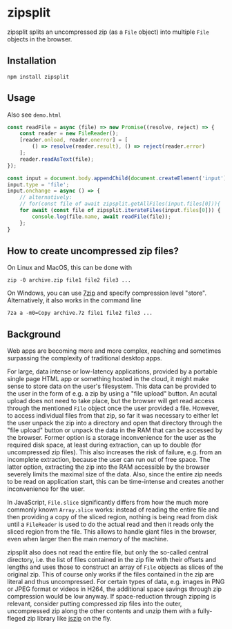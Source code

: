 # zipsplit
zipsplit splits an uncompressed zip (as a `File` object) into multiple `File`
objects in the browser.

## Installation
```
npm install zipsplit
```
## Usage
Also see `demo.html`
```TypeScript
const readFile = async (file) => new Promise((resolve, reject) => {
    const reader = new FileReader();
    [reader.onload, reader.onerror] = [
        () => resolve(reader.result), () => reject(reader.error)
    ];
    reader.readAsText(file);
});

const input = document.body.appendChild(document.createElement('input'));
input.type = 'file';
input.onchange = async () => {
    // alternatively:            
    // for(const file of await zipsplit.getAllFiles(input.files[0])){
    for await (const file of zipsplit.iterateFiles(input.files[0])) {
        console.log(file.name, await readFile(file));
    };
}
```

## How to create uncompressed zip files?
On Linux and MacOS, this can be done with
```
zip -0 archive.zip file1 file2 file3 ...
```
On Windows, you can use [7zip](https://www.7-zip.org) and specify compression
level "store". Alternatively, it also works in the command line
```
7za a -m0=Copy archive.7z file1 file2 file3 ...
```

## Background
Web apps are becoming more and more complex, reaching and sometimes surpassing
the complexity of traditional desktop apps.

For large, data intense or low-latency applications, provided by a portable
single page HTML app or something hosted in the cloud, it might make sense to
store data on the user's filesystem. This data can be provided to the user in
the form of e.g. a zip by using a "file upload" button. An acutal upload does
not need to take place, but the browser will get read access through the
mentioned `File` object once the user provided a file. However, to access
individual files from that zip, so far it was necessary to either let the user
unpack the zip into a directory and open that directory through the "file
upload" button or unpack the data in the RAM that can be accessed by the
browser. Former option is a storage inconvenience for the user as the required
disk space, at least during extraction, can up to double (for uncompressed zip
files). This also increases the risk of failure, e.g. from an incomplete
extraction, because the user can run out of free space. The latter option,
extracting the zip into the RAM accessible by the browser severely limits the
maximal size of the data. Also, since the entire zip needs to be read on
application start, this can be time-intense and creates another inconvenience
for the user.

In JavaScript, `File.slice` significantly differs from how the much more
commonly known `Array.slice` works: instead of reading the entire file and
then providing a copy of the sliced region, nothing is being read from disk
until a `FileReader` is used to do the actual read and then it reads only the
sliced region from the file. This allows to handle giant files in the browser,
even when larger then the main memory of the machine.

zipsplit also does not read the entire file, but only the so-called central
directory, i.e. the list of files contained in the zip file with their offsets
and lengths and uses those to construct an array of `File` objects as slices
of the original zip. This of course only works if the files contained in the
zip are literal and thus uncompressed. For certain types of data, e.g. images
in PNG or JPEG format or videos in H264, the additional space savings through
zip compression would be low anyway. If space-reduction through zipping is
relevant, consider putting compressed zip files into the outer, uncompressed
zip along the other contents and unzip them with a fully-fleged zip library
like [jszip](https://github.com/Stuk/jszip) on the fly.